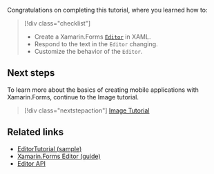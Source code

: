 Congratulations on completing this tutorial, where you learned how to:

> [!div class="checklist"]
>
> - Create a Xamarin.Forms [`Editor`](xref:Xamarin.Forms.Editor) in XAML.
> - Respond to the text in the `Editor` changing.
> - Customize the behavior of the `Editor`.

## Next steps

To learn more about the basics of creating mobile applications with Xamarin.Forms, continue to the Image tutorial.

> [!div class="nextstepaction"]
> [Image Tutorial](~/get-started/tutorials/image/index.yml)

## Related links

- [EditorTutorial (sample)](https://docs.microsoft.com/samples/xamarin/xamarin-forms-samples/getstarted-tutorials-editortutorial/)
- [Xamarin.Forms Editor (guide)](~/xamarin-forms/user-interface/text/editor.md)
- [Editor API](xref:Xamarin.Forms.Editor)
